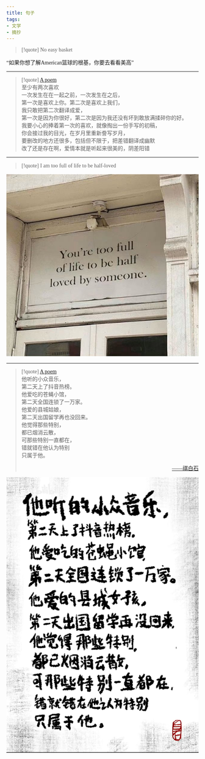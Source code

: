 ```yaml
---
title: 句子
tags:
- 文学
- 摘抄
---
```


  <style>
    p {
        font-family: Source Sans Pro, SimSun;
        font-variant-east-asian: traditional;
    }

    a {
        font-family: Source Sans Pro, SimSun;
        font-variant-east-asian: traditional;
    }
  </style>

> [!quote] 
> No easy basket

“如果你想了解American篮球的根基，你要去看看美高”

---

> [!quote] 
> [A poem](https://www.bilibili.com/video/BV1V24y1x7Nh/?buvid=YF4AFCFA7E0887094E329B9A6FADF98BF343&is_story_h5=false&mid=B1quk6Mlu6tnRY8zjwxWeg%3D%3D&p=1&plat_id=116&share_from=ugc&share_medium=iphone&share_plat=ios&share_session_id=4AD8E5F4-D617-499B-9C19-D5897A7EB825&share_source=QQ&share_tag=s_i&timestamp=1679378304&unique_k=tXa4xdJ&up_id=315154029&vd_source=c47136abc78922800b17d6ce79d6e19f) <br>
> 至少有两次喜欢<br>
一次发生在在一起之前，一次发生在之后，<br>
第一次是喜欢上你。第二次是喜欢上我们，<br>
我只敢把第二次翻译成爱，<br>
第一次是因为你很好，第二次是因为我还没有坏到敢放满揉碎你的好。<br>
我要小心的捧着第一次的喜欢，就像掏出一份手写的初稿，<br>
你会接过我的目光，在岁月里重新誊写岁月，<br>
要删改的地方还很多，包括但不限于，把差错翻译成幽默<br>
改了还是存在啊，爱情本就是听起来很美的，阴差阳错 

---

> [!quote] 
> I am too full of life to be half-loved
> 

![400](文学/attachments/Pasted%20image%2020230321142115.png)

---

> [!quote] 
> [A poem](https://www.bilibili.com/video/BV1Vd4y187Tq/?buvid=YF4AFCFA7E0887094E329B9A6FADF98BF343&is_story_h5=false&mid=B1quk6Mlu6tnRY8zjwxWeg%3D%3D&p=1&plat_id=116&share_from=ugc&share_medium=iphone&share_plat=ios&share_session_id=F81E6185-E382-4E78-95FD-3155869F570B&share_source=QQ&share_tag=s_i&timestamp=1679380048&unique_k=Q9GSCLM&up_id=2009238634&vd_source=c47136abc78922800b17d6ce79d6e19f)<br>
>  他听的小众音乐，<br>
>  第二天上了抖音热榜。<br>
>  他爱吃的苍蝇小馆，<br>
>  第二天全国连锁了一万家。<br>
>  他爱的县城姑娘，<br>
>  第二天出国留学再也没回来。<br>
>  他觉得那些特别，<br>
>  都已烟消云散，<br>
>  可那些特别一直都在，<br>
>  错就错在他认为特别<br>
>  只属于他。<br>
>  <a href="https://space.bilibili.com/2009238634"><p style="text-align:right">——祺白石</p></a>

![400](文学/attachments/Pasted%20image%2020230321143300.png)